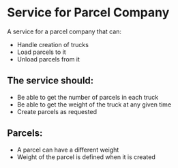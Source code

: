 # Service for Parcel Company
A service for a parcel company that can:
- Handle creation of trucks
- Load parcels to it
- Unload parcels from it

## The service should:
- Be able to get the number of parcels in each truck
- Be able to get the weight of the truck at any given time
- Create parcels as requested

## Parcels:
- A parcel can have a different weight
- Weight of the parcel is defined when it is created
